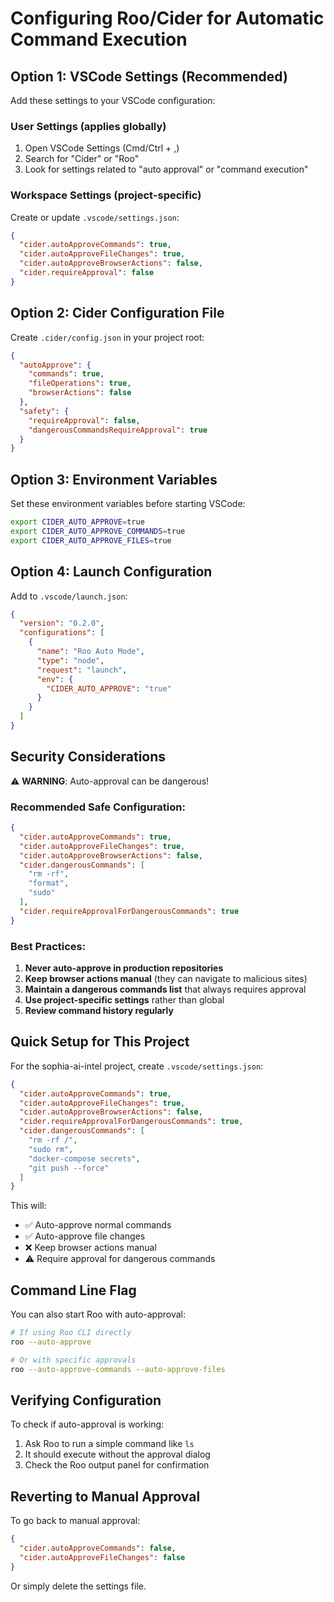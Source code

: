 # Configuring Roo/Cider for Automatic Command Execution

## Option 1: VSCode Settings (Recommended)

Add these settings to your VSCode configuration:

### User Settings (applies globally)
1. Open VSCode Settings (Cmd/Ctrl + ,)
2. Search for "Cider" or "Roo"
3. Look for settings related to "auto approval" or "command execution"

### Workspace Settings (project-specific)
Create or update `.vscode/settings.json`:

```json
{
  "cider.autoApproveCommands": true,
  "cider.autoApproveFileChanges": true,
  "cider.autoApproveBrowserActions": false,
  "cider.requireApproval": false
}
```

## Option 2: Cider Configuration File

Create `.cider/config.json` in your project root:

```json
{
  "autoApprove": {
    "commands": true,
    "fileOperations": true,
    "browserActions": false
  },
  "safety": {
    "requireApproval": false,
    "dangerousCommandsRequireApproval": true
  }
}
```

## Option 3: Environment Variables

Set these environment variables before starting VSCode:

```bash
export CIDER_AUTO_APPROVE=true
export CIDER_AUTO_APPROVE_COMMANDS=true
export CIDER_AUTO_APPROVE_FILES=true
```

## Option 4: Launch Configuration

Add to `.vscode/launch.json`:

```json
{
  "version": "0.2.0",
  "configurations": [
    {
      "name": "Roo Auto Mode",
      "type": "node",
      "request": "launch",
      "env": {
        "CIDER_AUTO_APPROVE": "true"
      }
    }
  ]
}
```

## Security Considerations

⚠️ **WARNING**: Auto-approval can be dangerous!

### Recommended Safe Configuration:
```json
{
  "cider.autoApproveCommands": true,
  "cider.autoApproveFileChanges": true,
  "cider.autoApproveBrowserActions": false,
  "cider.dangerousCommands": [
    "rm -rf",
    "format",
    "sudo"
  ],
  "cider.requireApprovalForDangerousCommands": true
}
```

### Best Practices:
1. **Never auto-approve in production repositories**
2. **Keep browser actions manual** (they can navigate to malicious sites)
3. **Maintain a dangerous commands list** that always requires approval
4. **Use project-specific settings** rather than global
5. **Review command history regularly**

## Quick Setup for This Project

For the sophia-ai-intel project, create `.vscode/settings.json`:

```json
{
  "cider.autoApproveCommands": true,
  "cider.autoApproveFileChanges": true,
  "cider.autoApproveBrowserActions": false,
  "cider.requireApprovalForDangerousCommands": true,
  "cider.dangerousCommands": [
    "rm -rf /",
    "sudo rm",
    "docker-compose secrets",
    "git push --force"
  ]
}
```

This will:
- ✅ Auto-approve normal commands
- ✅ Auto-approve file changes
- ❌ Keep browser actions manual
- ⚠️ Require approval for dangerous commands

## Command Line Flag

You can also start Roo with auto-approval:

```bash
# If using Roo CLI directly
roo --auto-approve

# Or with specific approvals
roo --auto-approve-commands --auto-approve-files
```

## Verifying Configuration

To check if auto-approval is working:
1. Ask Roo to run a simple command like `ls`
2. It should execute without the approval dialog
3. Check the Roo output panel for confirmation

## Reverting to Manual Approval

To go back to manual approval:
```json
{
  "cider.autoApproveCommands": false,
  "cider.autoApproveFileChanges": false
}
```

Or simply delete the settings file.